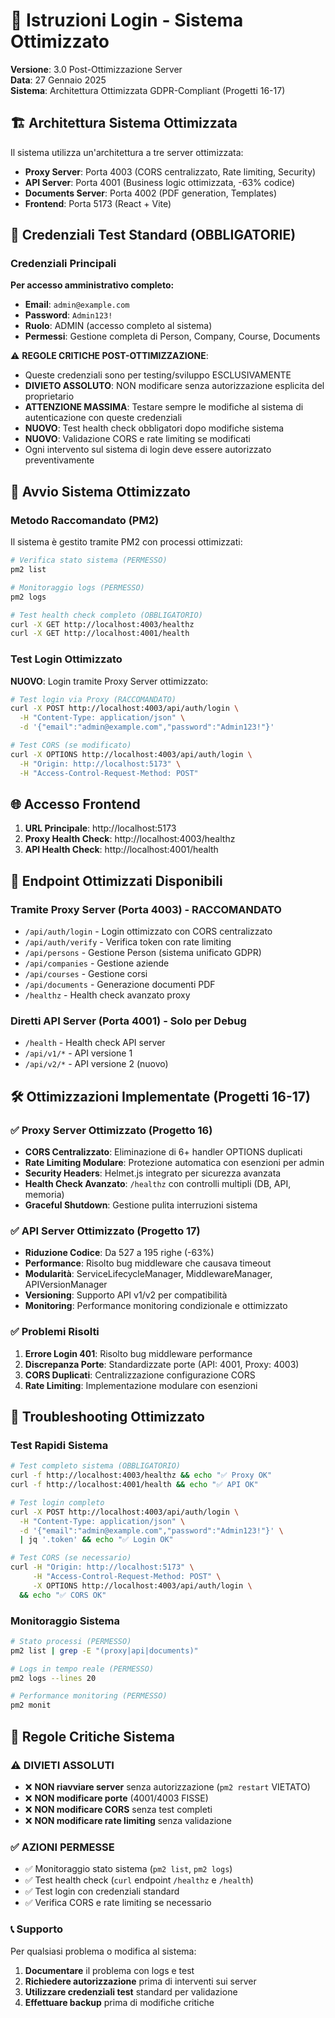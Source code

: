 # 🔐 Istruzioni Login - Sistema Ottimizzato

**Versione**: 3.0 Post-Ottimizzazione Server  
**Data**: 27 Gennaio 2025  
**Sistema**: Architettura Ottimizzata GDPR-Compliant (Progetti 16-17)

## 🏗️ Architettura Sistema Ottimizzata

Il sistema utilizza un'architettura a tre server ottimizzata:
- **Proxy Server**: Porta 4003 (CORS centralizzato, Rate limiting, Security)
- **API Server**: Porta 4001 (Business logic ottimizzata, -63% codice)
- **Documents Server**: Porta 4002 (PDF generation, Templates)
- **Frontend**: Porta 5173 (React + Vite)

## 🔑 Credenziali Test Standard (OBBLIGATORIE)

### Credenziali Principali
**Per accesso amministrativo completo:**
- **Email**: `admin@example.com`
- **Password**: `Admin123!`
- **Ruolo**: ADMIN (accesso completo al sistema)
- **Permessi**: Gestione completa di Person, Company, Course, Documents

⚠️ **REGOLE CRITICHE POST-OTTIMIZZAZIONE**:
- Queste credenziali sono per testing/sviluppo ESCLUSIVAMENTE
- **DIVIETO ASSOLUTO**: NON modificare senza autorizzazione esplicita del proprietario
- **ATTENZIONE MASSIMA**: Testare sempre le modifiche al sistema di autenticazione con queste credenziali
- **NUOVO**: Test health check obbligatori dopo modifiche sistema
- **NUOVO**: Validazione CORS e rate limiting se modificati
- Ogni intervento sul sistema di login deve essere autorizzato preventivamente

## 🚀 Avvio Sistema Ottimizzato

### Metodo Raccomandato (PM2)
Il sistema è gestito tramite PM2 con processi ottimizzati:

```bash
# Verifica stato sistema (PERMESSO)
pm2 list

# Monitoraggio logs (PERMESSO)
pm2 logs

# Test health check completo (OBBLIGATORIO)
curl -X GET http://localhost:4003/healthz
curl -X GET http://localhost:4001/health
```

### Test Login Ottimizzato

**NUOVO**: Login tramite Proxy Server ottimizzato:

```bash
# Test login via Proxy (RACCOMANDATO)
curl -X POST http://localhost:4003/api/auth/login \
  -H "Content-Type: application/json" \
  -d '{"email":"admin@example.com","password":"Admin123!"}'

# Test CORS (se modificato)
curl -X OPTIONS http://localhost:4003/api/auth/login \
  -H "Origin: http://localhost:5173" \
  -H "Access-Control-Request-Method: POST"
```

## 🌐 Accesso Frontend

1. **URL Principale**: http://localhost:5173
2. **Proxy Health Check**: http://localhost:4003/healthz
3. **API Health Check**: http://localhost:4001/health

## 📡 Endpoint Ottimizzati Disponibili

### Tramite Proxy Server (Porta 4003) - RACCOMANDATO
- `/api/auth/login` - Login ottimizzato con CORS centralizzato
- `/api/auth/verify` - Verifica token con rate limiting
- `/api/persons` - Gestione Person (sistema unificato GDPR)
- `/api/companies` - Gestione aziende
- `/api/courses` - Gestione corsi
- `/api/documents` - Generazione documenti PDF
- `/healthz` - Health check avanzato proxy

### Diretti API Server (Porta 4001) - Solo per Debug
- `/health` - Health check API server
- `/api/v1/*` - API versione 1
- `/api/v2/*` - API versione 2 (nuovo)

## 🛠️ Ottimizzazioni Implementate (Progetti 16-17)

### ✅ Proxy Server Ottimizzato (Progetto 16)
- **CORS Centralizzato**: Eliminazione di 6+ handler OPTIONS duplicati
- **Rate Limiting Modulare**: Protezione automatica con esenzioni per admin
- **Security Headers**: Helmet.js integrato per sicurezza avanzata
- **Health Check Avanzato**: `/healthz` con controlli multipli (DB, API, memoria)
- **Graceful Shutdown**: Gestione pulita interruzioni sistema

### ✅ API Server Ottimizzato (Progetto 17)
- **Riduzione Codice**: Da 527 a 195 righe (-63%)
- **Performance**: Risolto bug middleware che causava timeout
- **Modularità**: ServiceLifecycleManager, MiddlewareManager, APIVersionManager
- **Versioning**: Supporto API v1/v2 per compatibilità
- **Monitoring**: Performance monitoring condizionale e ottimizzato

### ✅ Problemi Risolti
1. **Errore Login 401**: Risolto bug middleware performance
2. **Discrepanza Porte**: Standardizzate porte (API: 4001, Proxy: 4003)
3. **CORS Duplicati**: Centralizzazione configurazione CORS
4. **Rate Limiting**: Implementazione modulare con esenzioni

## 🔧 Troubleshooting Ottimizzato

### Test Rapidi Sistema
```bash
# Test completo sistema (OBBLIGATORIO)
curl -f http://localhost:4003/healthz && echo "✅ Proxy OK"
curl -f http://localhost:4001/health && echo "✅ API OK"

# Test login completo
curl -X POST http://localhost:4003/api/auth/login \
  -H "Content-Type: application/json" \
  -d '{"email":"admin@example.com","password":"Admin123!"}' \
  | jq '.token' && echo "✅ Login OK"

# Test CORS (se necessario)
curl -H "Origin: http://localhost:5173" \
     -H "Access-Control-Request-Method: POST" \
     -X OPTIONS http://localhost:4003/api/auth/login \
  && echo "✅ CORS OK"
```

### Monitoraggio Sistema
```bash
# Stato processi (PERMESSO)
pm2 list | grep -E "(proxy|api|documents)"

# Logs in tempo reale (PERMESSO)
pm2 logs --lines 20

# Performance monitoring (PERMESSO)
pm2 monit
```

## 🚨 Regole Critiche Sistema

### ⚠️ DIVIETI ASSOLUTI
- ❌ **NON riavviare server** senza autorizzazione (`pm2 restart` VIETATO)
- ❌ **NON modificare porte** (4001/4003 FISSE)
- ❌ **NON modificare CORS** senza test completi
- ❌ **NON modificare rate limiting** senza validazione

### ✅ AZIONI PERMESSE
- ✅ Monitoraggio stato sistema (`pm2 list`, `pm2 logs`)
- ✅ Test health check (`curl` endpoint `/healthz` e `/health`)
- ✅ Test login con credenziali standard
- ✅ Verifica CORS e rate limiting se necessario

### 📞 Supporto
Per qualsiasi problema o modifica al sistema:
1. **Documentare** il problema con logs e test
2. **Richiedere autorizzazione** prima di interventi sui server
3. **Utilizzare credenziali test** standard per validazione
4. **Effettuare backup** prima di modifiche critiche
